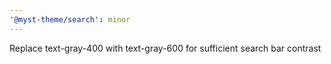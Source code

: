 ```yaml
---
'@myst-theme/search': minor
---
```


Replace text-gray-400 with text-gray-600 for sufficient search bar contrast

